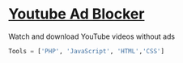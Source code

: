 # [Youtube Ad Blocker](http://sherif.rf.gd/yt-adblock/)
Watch and download YouTube videos without ads 
```Python
Tools = ['PHP', 'JavaScript', 'HTML','CSS']
```
